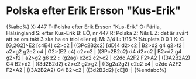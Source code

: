 # Polska efter Erik Ersson "Kus-Erik"

{%abc%}
X: 447
T: Polska efter Erik Ersson "Kus-Erik"
O: Färila, Hälsingland
S: efter Kus-Erik
B: EÖ, nr 447
R: Polska
Z: Nils L
Z: det är svårt att se om takt 3 ska ha en triol eller ej.
M: 3/4
L: 1/16
%%tuplets 0 0 1
K: C
[G,2G2]>E2 [c4E4] c2>c2 | ((3Pc2B2c2) [dD]4 d2>c2 | B2>d2 g4 g2>f2 | a2>g2 g2e2 c4 |
G2>(E2     c4)    c2>c2 | ((3Pc2B2c2) d4    d2>c2 | B2>d2 g4 g2>f2 | a2>g2 g6 z2   ::
(g2ag) e2c2 c2>c2 | c2dc A2F2 F2>A2 | ((3A2B2A2) G4 B2>d2 | ((3d2B2d2) c2>e2 g2>g2 |
((3g2a2g2) e2c2 c4    | c2dc A2F2 F2>A2 | ((3A2B2A2) G4 B2>c2 | ((3d2B2d2) [cE]8 :|
{%endabc%}
